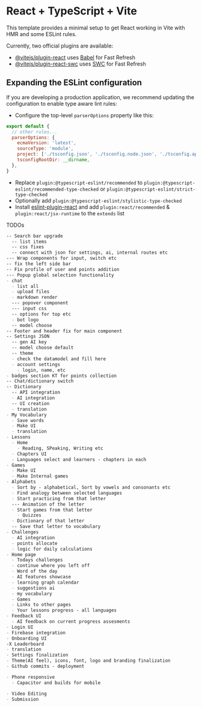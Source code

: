 # React + TypeScript + Vite

This template provides a minimal setup to get React working in Vite with HMR and some ESLint rules.

Currently, two official plugins are available:

- [@vitejs/plugin-react](https://github.com/vitejs/vite-plugin-react/blob/main/packages/plugin-react/README.md) uses [Babel](https://babeljs.io/) for Fast Refresh
- [@vitejs/plugin-react-swc](https://github.com/vitejs/vite-plugin-react-swc) uses [SWC](https://swc.rs/) for Fast Refresh

## Expanding the ESLint configuration

If you are developing a production application, we recommend updating the configuration to enable type aware lint rules:

- Configure the top-level `parserOptions` property like this:

```js
export default {
  // other rules...
  parserOptions: {
    ecmaVersion: 'latest',
    sourceType: 'module',
    project: ['./tsconfig.json', './tsconfig.node.json', './tsconfig.app.json'],
    tsconfigRootDir: __dirname,
  },
}
```

- Replace `plugin:@typescript-eslint/recommended` to `plugin:@typescript-eslint/recommended-type-checked` or `plugin:@typescript-eslint/strict-type-checked`
- Optionally add `plugin:@typescript-eslint/stylistic-type-checked`
- Install [eslint-plugin-react](https://github.com/jsx-eslint/eslint-plugin-react) and add `plugin:react/recommended` & `plugin:react/jsx-runtime` to the `extends` list



TODOs
```markdown
-- Search bar upgrade
  -- list items
  -- css fixes
  -- connect with json for settings, ai, internal routes etc
--- Wrap components for input, switch etc
-- fix the left side bar
-- Fix profile of user and points addition
--- Popup global selection functionality
- chat
  - list all
  - upload files
  - markdown render
  --- popover component
  --- input css
  -- options for top etc
  - bot logo
  -- model choose
-- Footer and header fix for main component
-- Settings JSON
  -- gen AI key
  -- model choose default
  -- theme 
  - check the datamodel and fill here
  - account settings
    - login, name, etc
- badges section KT for points collection
-- Chat/dictionary switch
-- Dictionary
  -- API integration
  - AI integration
  -- UI creation
  - translation
- My Vocabulary
  - Save words
  - Make UI
  - translation
- Lessons
  - Home
    - Reading, SPeaking, Writing etc
  - Chapters UI
  - Languages select and learners - chapters in each
- Games 
  - Make UI 
  - Make Internal games
- Alphabets
  - Sort by - alphabetical, Sort by vowels and consonants etc
  - Find analogy between selected languages
  - Start practicing from that letter
  --- Animation of the letter
  - Start games from that letter
    - Quizzes
  - Dictionary of that letter
  -- Save that letter to vocabulary
- Challenges
  - AI integration
  - points allocate
  - logic for daily calculations
- Home page
  - Todays challenges
  - continue where you left off
  - Word of the day
  - AI features showcase
  - learning graph calendar
  - suggestions ai
  - my vocabulary
  - Games
  - Links to other pages
  - Your lessons progress - all languages
- Feedback UI
  - AI feedback on current progress assesments
- Login UI
- Firebase integration
- Onboarding UI
-X Leaderboard
- translation
- Settings finalization
- Theme(AI feel), icons, font, logo and branding finalization
- Github commits - deployment

- Phone responsive
  - Capacitor and builds for mobile

- Video Editing
- Submission
```